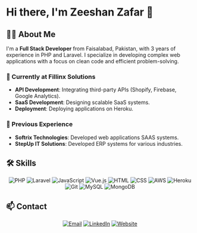 # Hi there, I'm Zeeshan Zafar 👋


## 🧑‍💻 About Me

I'm a **Full Stack Developer** from Faisalabad, Pakistan, with 3 years of experience in PHP and Laravel. I specialize in developing complex web applications with a focus on clean code and efficient problem-solving.

### 🏢 Currently at Fillinx Solutions
- **API Development**: Integrating third-party APIs (Shopify, Firebase, Google Analytics).
- **SaaS Development**: Designing scalable SaaS systems.
- **Deployment**: Deploying applications on Heroku.

### 💼 Previous Experience
- **Softrix Technologies**: Developed web applications SAAS systems.
- **StepUp IT Solutions**: Developed ERP systems for various industries.

## 🛠️ Skills

<div align="center">
  <img src="https://img.shields.io/badge/PHP-777BB4?style=for-the-badge&logo=php&logoColor=white" alt="PHP" />
  <img src="https://img.shields.io/badge/Laravel-FF2D20?style=for-the-badge&logo=laravel&logoColor=white" alt="Laravel" />
  <img src="https://img.shields.io/badge/JavaScript-F7DF1E?style=for-the-badge&logo=javascript&logoColor=black" alt="JavaScript" />
  <img src="https://img.shields.io/badge/Vue.js-4FC08D?style=for-the-badge&logo=vue.js&logoColor=white" alt="Vue.js" />
  <img src="https://img.shields.io/badge/HTML-E34F26?style=for-the-badge&logo=html5&logoColor=white" alt="HTML" />
  <img src="https://img.shields.io/badge/CSS-1572B6?style=for-the-badge&logo=css3&logoColor=white" alt="CSS" />
  <img src="https://img.shields.io/badge/AWS-232F3E?style=for-the-badge&logo=amazon-aws&logoColor=white" alt="AWS" />
  <img src="https://img.shields.io/badge/Heroku-430098?style=for-the-badge&logo=heroku&logoColor=white" alt="Heroku" />
  <img src="https://img.shields.io/badge/Git-F05032?style=for-the-badge&logo=git&logoColor=white" alt="Git" />
  <img src="https://img.shields.io/badge/MySQL-4479A1?style=for-the-badge&logo=mysql&logoColor=white" alt="MySQL" />
  <img src="https://img.shields.io/badge/MongoDB-47A248?style=for-the-badge&logo=mongodb&logoColor=white" alt="MongoDB" />
</div>

## 📫 Contact

<div align="center">
  <a href="mailto:zeeshanzafar922@gmail.com"><img src="https://img.shields.io/badge/Email-D14836?style=for-the-badge&logo=gmail&logoColor=white" alt="Email" /></a>
  <a href="https://www.linkedin.com/in/zeeshan-dev" target="_blank"><img src="https://img.shields.io/badge/LinkedIn-0077B5?style=for-the-badge&logo=linkedin&logoColor=white" alt="LinkedIn" /></a>
  <a href="https://www.zeeshandev.com" target="_blank"><img src="https://img.shields.io/badge/Website-4285F4?style=for-the-badge&logo=google-chrome&logoColor=white" alt="Website" /></a>
</div>
